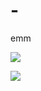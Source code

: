 # -
emm

![](https://v2.jinrishici.com/one.svg?font-size=30&spacing=100&color=Green)

![](http://host.oierlin.cf/img)

